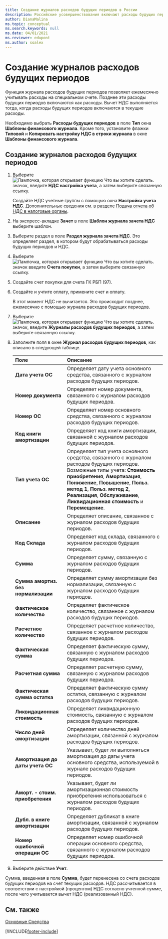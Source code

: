 ```yaml
---
title: Создание журналов расходов будущих периодов в России
description: Российские усовершенствования включают расходы будущих периодов.
author: DianaMalina
ms.topic: conceptual
ms.search.keywords: null
ms.date: 04/01/2021
ms.reviewer: edupont
ms.author: soalex
---
```


# Создание журналов расходов будущих периодов

Функция журнала расходов будущих периодов позволяет ежемесячно учитывать расходы на специальном счете. Позднее эти расходы будущих периодов включаются как расходы. Вычет НДС выполняется тогда, когда расходы будущих периодов включаются в текущие расходы.

Необходимо выбрать **Расходы будущих периодов** в поле **Тип** окна **Шаблоны финансового журнала**. Кроме того, установите флажки **Типовой** и **Копировать настройку НДС в строки журнала** в окне **Шаблоны финансового журнала**.

## Создание журналов расходов будущих периодов

1. Выберите ![Лампочка, которая открывает функцию Что вы хотите сделать.](../../media/ui-search/search_small.png "Что вы хотите сделать") значок, введите **НДС настройка учета**, а затем выберите связанную ссылку.

   Создайте НДС учетные группы с помощью окна **Настройка учета НДС**. Дополнительные сведения см. в разделе [Подача отчета об НДС в налоговые органы](../../finance-how-report-vat.md).

2. На экспресс-вкладке **Зачет** в поле **Шаблон журнала зачета НДС** выберите шаблон.

3. Выберите раздел в поле **Раздел журнала зачета НДС**. Это определяет раздел, в котором будут обрабатываться расходы будущих периодов и НДС.

4. Выберите ![Лампочка, которая открывает функцию Что вы хотите сделать.](../../media/ui-search/search_small.png "Что вы хотите сделать") значок введите **Счета покупки**, а затем выберите связанную ссылку.

5. Создайте счет покупки для счета ГК РБП (97).

6. Создайте и учтите оплату, примените счет и оплату.

   В этот момент НДС не вычитается. Это происходит позднее, ежемесячно с помощью журнала расходов будущих периодов.

7. Выберите ![Лампочка, которая открывает функцию Что вы хотите сделать.](../../media/ui-search/search_small.png "Что вы хотите сделать") значок, введите **Журналы расходов будущих периодов**, а затем выберите связанную ссылку.

8. Заполните поля в окне **Журнал расходов будущих периодов**, как описано в следующей таблице.

   | Поле                              | Описание                                                  |
   | :--------------------------------- | :----------------------------------------------------------- |
   | **Дата учета ОС**                | Определяет дату учета основного средства, связанного с журналом расходов будущих периодов. |
   | **Номер документа**                   | Определяет номер документа, связанного с журналом расходов будущих периодов. |
   | **Номер ОС**                         | Определяет номер основного средства, связанного с журналом расходов будущих периодов. |
   | **Код книги амортизации**         | Определяет код книги амортизации, связанной с журналом расходов будущих периодов. |
   | **Тип учета ОС**                | Определяет тип учета основного средства, связанного с журналом расходов будущих периодов. Возможные типы учета: **Стоимость приобретения**, **Амортизация**, **Понижение**, **Повышение**, **Польз. метод 1**, **Польз. метод 2**, **Реализация**, **Обслуживание**, **Ликвидационная стоимость** и **Перемещение**. |
   | **Описание**                    | Определяет описание, связанное с журналом расходов будущих периодов. |
   | **Код Склада**                  | Определяет код склада, связанного с журналом расходов будущих периодов. |
   | **Сумма**                         | Определяет сумму, связанную с журналом расходов будущих периодов. |
   | **Сумма амортиз. без нормализации** | Определяет сумму амортизации без нормализации, связанную с журналом расходов будущих периодов. |
   | **Фактическое количество**                | Определяет фактическое количество, связанное с журналом расходов будущих периодов. |
   | **Расчетное количество**                 | Определяет расчетное количество, связанное с журналом расходов будущих периодов. |
   | **Фактическая сумма**                  | Определяет фактическую сумму, связанную с журналом расходов будущих периодов. |
   | **Расчетная сумма**                   | Определяет расчетную сумму, связанную с журналом расходов будущих периодов. |
   | **Фактическая сумма остатка**        | Определяет фактическую сумму остатка, связанную с журналом расходов будущих периодов. |
   | **Ликвидационная стоимость**                 | Определяет ликвидационную стоимость, связанную с журналом расходов будущих периодов. |
   | **Число дней амортизации**       | Определяет количество дней амортизации, связанной с журналом расходов будущих периодов. |
   | **Амортизация до даты учета ОС**    | Указывает, будет ли выполняться амортизация до даты учета основного средства, используемой в журнале расходов будущих периодов. |
   | **Аморт. - стоим. приобретения**         | Указывает, будет ли амортизационная стоимость приобретения использоваться с журналом расходов будущих периодов. |
   | **Дубл. в книге амортизации** | Определяет дубликат в книге амортизации, связанной с журналом расходов будущих периодов. |
   | **Номер ошибочной операции ОС**             | Определяет номер ошибочной операции основного средства, связанного с журналом расходов будущих периодов. |

9. Выберите действие **Учет**. 

Сумма, введенная в поле **Сумма**, будет перенесена со счета расходов будущих периодов на счет текущих расходов. НДС рассчитывается в соответствии с настройкой (процентом) НДС согласно учтенной сумме, после чего учитывается вычет НДС (реализованный НДС).

## См. также

[Основные Средства](fixed-assets.md)  


[!INCLUDE[footer-include](../../includes/footer-banner.md)]